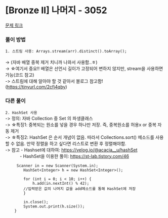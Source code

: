 # [Bronze II] 나머지 - 3052 

[문제 링크](https://www.acmicpc.net/problem/3052) 

### 풀이 방법
<code>1. 스트림 사용: Arrays.stream(arr).distinct().toArray(); </code><br>
  -> (자바 배열 중복 제거 치니까 나와서 사용함..ㅎ)<br>
  -> ☆여기서 중요!! 배열은 선언시 길이가 고정되어 변하지 않지만, stream을 사용하면 가능(코드 참고)<br>
  -> 스트림에 대해 알아야 할 것 같아서 블로그 참고함! (https://tinyurl.com/2cfj4qby)

### 다른 풀이 
<code>2. HashSet 사용</code><br>
   -> 정의: 자바 Collection 중 Set 의 파생클래스<br>
   -> ☆특징1: 중복되는 원소를 넣을 경우 하나만 저장. 즉, 중복원소를 허용x or 중복 자동 제거 <br>
   -> ☆특징2: HashSet 은 순서 개념이 없음. 따라서 Collections.sort() 메소드를 사용할 수 없음. 만약 정렬을 하고 싶다면 리스트로 변환 후 정렬해야함.<br>
   -> 참고 - Hashset에 대하여: https://velog.io/@acacia__u/hashSet<br>
    &emsp;&emsp;&emsp; - HashSet을 이용한 풀이: https://st-lab.tistory.com/46<br>

         Scanner in = new Scanner(System.in);
      		HashSet<Integer> h = new HashSet<Integer>();
       
      		for (int i = 0; i < 10; i++) {
      			h.add(in.nextInt() % 42);
      		//입력받은 값의 나머지 값을 add메소드를 통해 HashSet에 저장
      		}
              
      		in.close();
      		System.out.print(h.size());
      	}
